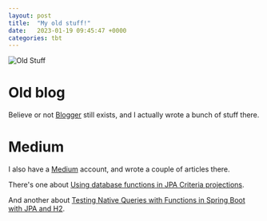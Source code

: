 ```yaml
---
layout: post
title:  "My old stuff!"
date:   2023-01-19 09:45:47 +0000
categories: tbt
---
```


![Old Stuff](/assets/old-stuff.jpeg)

Old blog
==

Believe or not [Blogger](http://victorhogemann.blogspot.com/) still exists, and I actually wrote a bunch of stuff there.

Medium
==

I also have a [Medium](https://medium.com/@vhogemann) account, and wrote a couple of articles there.

There's one about [Using database functions in JPA Criteria projections](https://medium.com/@vhogemann/using-database-functions-in-jpa-criteria-projections-dacdbe99f56b).

And another about [Testing Native Queries with Functions in Spring Boot with JPA and H2](https://medium.com/@vhogemann/testing-native-queries-with-functions-in-spring-boot-with-jpa-and-h2-7d379dced0ff).
